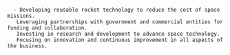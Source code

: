      - Developing reusable rocket technology to reduce the cost of space missions.
       Leveraging partnerships with government and commercial entities for funding and collaboration.
       Investing in research and development to advance space technology.
       Focusing on innovation and continuous improvement in all aspects of the business.



